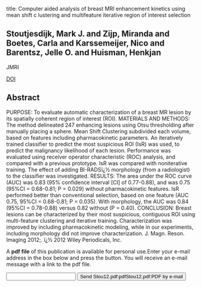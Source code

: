 title: Computer aided analysis of breast MRI enhancement kinetics using mean shift c lustering and multifeature iterative region of interest selection

## Stoutjesdijk, Mark J. and Zijp, Miranda and Boetes, Carla and Karssemeijer, Nico and Barentsz, Jelle O. and Huisman, Henkjan
JMRI

<a href="https://doi.org/10.1002/jmri.23746">DOI</a>

## Abstract
PURPOSE: To evaluate automatic characterization of a breast MR lesion by its spatially coherent region of interest (ROI). MATERIALS AND METHODS: The method delineated 247 enhancing lesions using Otsu thresholding after manually placing a sphere. Mean Shift Clustering subdivided each volume, based on features including pharmacokinetic parameters. An iteratively trained classifier to predict the most suspicious ROI (IsR) was used, to predict the malignancy likelihood of each lesion. Performance was evaluated using receiver operator characteristic (ROC) analysis, and compared with a previous prototype. IsR was compared with noniterative training. The effect of adding BI-RADSï¿½ morphology (from a radiologist) to the classifier was investigated. RESULTS: The area under the ROC curve (AUC) was 0.83 (95% confidence interval [CI] of 0.77-0.88), and was 0.75 (95%CI = 0.68-0.81; P = 0.029) without pharmacokinetic features. IsR performed better than conventional selection, based on one feature (AUC 0.75, 95%CI = 0.68-0.81; P = 0.035). With morphology, the AUC was 0.84 (95%CI = 0.78-0.88) versus 0.82 without (P = 0.40). CONCLUSION: Breast lesions can be characterized by their most suspicious, contiguous ROI using multi-feature clustering and iterative training. Characterization was improved by including pharmacokinetic modeling, while in our experiments, including morphology did not improve characterization. J. Magn. Reson. Imaging 2012;. ï¿½ 2012 Wiley Periodicals, Inc.

A <b>pdf file</b> of this publication is available for personal use.Enter your e-mail address in the box below and press the button. You will receive an e-mail message with a link to the pdf file.
<form action="sender.php">  <input type="text" name="email">  <input type="submit" value="Send Stou12.pdf:pdfStou12.pdf:PDF by e-mail"></form>